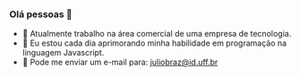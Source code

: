 ### Olá pessoas 👋



- 🔭 Atualmente trabalho na área comercial de uma empresa de tecnologia.
- 🌱 Eu estou cada dia aprimorando minha habilidade em programação na linguagem Javascript.
- 📨 Pode me enviar um e-mail para: juliobraz@id.uff.br
